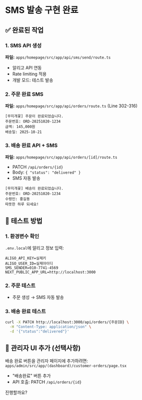 # SMS 발송 구현 완료

## ✅ 완료된 작업

### 1. SMS API 생성
**파일:** `apps/homepage/src/app/api/sms/send/route.ts`
- 알리고 API 연동
- Rate limiting 적용
- 개발 모드: 테스트 발송

### 2. 주문 완료 SMS
**파일:** `apps/homepage/src/app/api/orders/route.ts` (Line 302-316)
```
[무지개꽃] 주문이 완료되었습니다.
주문번호: ORD-20251020-1234
금액: 145,000원
배송일: 2025-10-21
```

### 3. 배송 완료 API + SMS
**파일:** `apps/homepage/src/app/api/orders/[id]/route.ts`
- PATCH `/api/orders/{id}`
- Body: `{ "status": "delivered" }`
- SMS 자동 발송
```
[무지개꽃] 배송이 완료되었습니다.
주문번호: ORD-20251020-1234
수령인: 홍길동
따뜻한 하루 되세요!
```

## 🧪 테스트 방법

### 1. 환경변수 확인
`.env.local`에 알리고 정보 입력:
```env
ALIGO_API_KEY=실제키
ALIGO_USER_ID=실제아이디  
SMS_SENDER=010-7741-4569
NEXT_PUBLIC_APP_URL=http://localhost:3000
```

### 2. 주문 테스트
- 주문 생성 → SMS 자동 발송

### 3. 배송 완료 테스트
```bash
curl -X PATCH http://localhost:3000/api/orders/{주문ID} \
  -H "Content-Type: application/json" \
  -d '{"status":"delivered"}'
```

## 📝 관리자 UI 추가 (선택사항)
배송 완료 버튼을 관리자 페이지에 추가하려면:
`apps/admin/src/app/(dashboard)/customer-orders/page.tsx`
- "배송완료" 버튼 추가
- API 호출: PATCH `/api/orders/{id}`

진행할까요?
